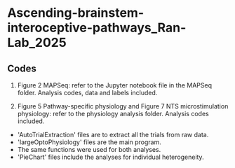 # Ascending-brainstem-interoceptive-pathways_Ran-Lab_2025

## Codes
1. Figure 2 MAPSeq: refer to the Jupyter notebook file in the MAPSeq folder. Analysis codes, data and labels included.

   
2. Figure 5 Pathway-specific physiology and Figure 7 NTS microstimulation physiology: refer to the physiology analysis folder. Analysis codes included.
* 'AutoTrialExtraction' files are to extract all the trials from raw data.
* 'largeOptoPhysiology' files are the main program.
* The same functions were used for both analyses.
* 'PieChart' files include the analyses for individual heterogeneity.
